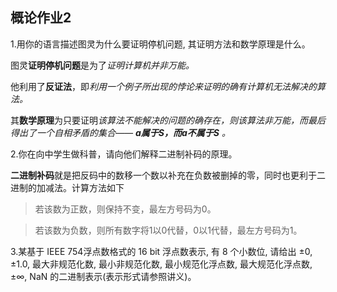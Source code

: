 ## 概论作业2

1.用你的语言描述图灵为什么要证明停机问题, 其证明方法和数学原理是什么。

图灵**证明停机问题**是为了*证明计算机并非万能。*

他利用了**反证法**，即*利用一个例子所出现的悖论来证明的确有计算机无法解决的算法。*

其**数学原理**为只要证明*该算法不能解决的问题的确存在，则该算法非万能，而最后得出了一个自相矛盾的集合——* ***a属于S，而a不属于S*** *。*


2.你在向中学生做科普，请向他们解释二进制补码的原理。

**二进制补码**就是把反码中的数移一个数以补充在负数被删掉的零，同时也更利于二进制的加减法。计算方法如下
>若该数为正数，则保持不变，最左方号码为0。

>若该数为负数，则所有数字将1以0代替，0以1代替，最左方号码为1。


3.某基于 IEEE 754浮点数格式的 16 bit 浮点数表示, 有 8 个小数位, 请给出 ±0, ±1.0, 最大非规范化数, 最小非规范化数, 最小规范化浮点数, 最大规范化浮点数,
±∞, NaN 的二进制表示(表示形式请参照讲义)。


